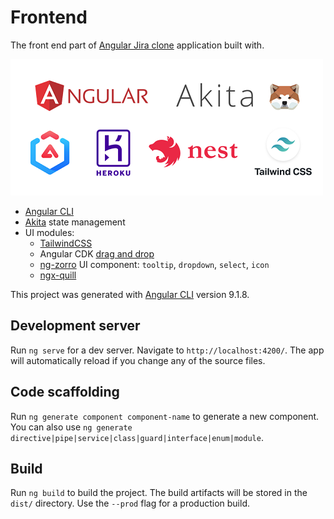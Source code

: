 # Frontend

The front end part of [Angular Jira clone][github] application built with.

![Tech logos][stack]

- [Angular CLI][cli]
- [Akita][akita] state management
- UI modules:
  - [TailwindCSS][tailwind]
  - Angular CDK [drag and drop][cdkdrag]
  - [ng-zorro][ng-zorro] UI component: `tooltip`, `dropdown`, `select`, `icon`
  - [ngx-quill][quill]

[cli]: https://cli.angular.io/
[akita]: https://datorama.github.io/akita/
[nestjs]: https://nestjs.com/
[tailwind]: https://tailwindcss.com/
[cdkdrag]: https://material.angular.io/cdk/drag-drop/overview
[ng-zorro]: https://ng.ant.design/docs/introduce/en
[quill]: https://github.com/KillerCodeMonkey/ngx-quill
[stack]: src/assets/img/jira-clone-tech-stack.png

This project was generated with [Angular CLI](https://github.com/angular/angular-cli) version 9.1.8.

## Development server

Run `ng serve` for a dev server. Navigate to `http://localhost:4200/`. The app will automatically reload if you change any of the source files.

## Code scaffolding

Run `ng generate component component-name` to generate a new component. You can also use `ng generate directive|pipe|service|class|guard|interface|enum|module`.

## Build

Run `ng build` to build the project. The build artifacts will be stored in the `dist/` directory. Use the `--prod` flag for a production build.

[github]: https://github.com/trungk18/
